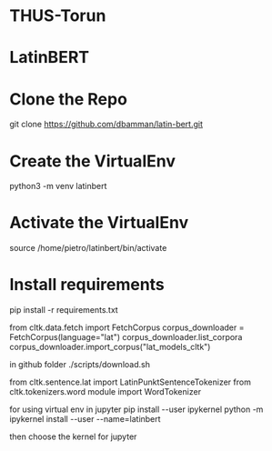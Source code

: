 # THUS-Torun

# LatinBERT

# Clone the Repo
git clone https://github.com/dbamman/latin-bert.git

# Create the VirtualEnv
python3 -m venv latinbert

# Activate the VirtualEnv
source /home/pietro/latinbert/bin/activate
# Install requirements
pip install -r requirements.txt


from cltk.data.fetch import FetchCorpus
corpus_downloader = FetchCorpus(language="lat")
corpus_downloader.list_corpora
corpus_downloader.import_corpus("lat_models_cltk")


in github folder
./scripts/download.sh


from cltk.sentence.lat import LatinPunktSentenceTokenizer
from cltk.tokenizers.word module import WordTokenizer

for using virtual env in jupyter 
pip install --user ipykernel
python -m ipykernel install --user --name=latinbert

then choose the kernel for jupyter
